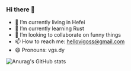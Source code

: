 ### Hi there 👋


- 🔭 I’m currently living in Hefei
- 🌱 I’m currently learning Rust
- 👯 I’m looking to collaborate on funny things
- 📫 How to reach me: hellovigoss@gmail.com
- 😄 Pronouns: vgs.dy

![Anurag's GitHub stats](https://github-readme-stats.vercel.app/api?username=hellovigoss&show_icons=true&bg_color=00000000)
